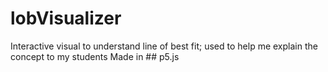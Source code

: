 # lobVisualizer
Interactive visual to understand line of best fit; used to help me explain the concept to my students
Made in ## p5.js
